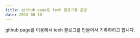 ```yaml
---
title: github page로 tech 블로그를 운영
date: 2018-08-10
---
```


github page를 이용해서 tech 블로그를 만들어서 기록하려고 합니다.